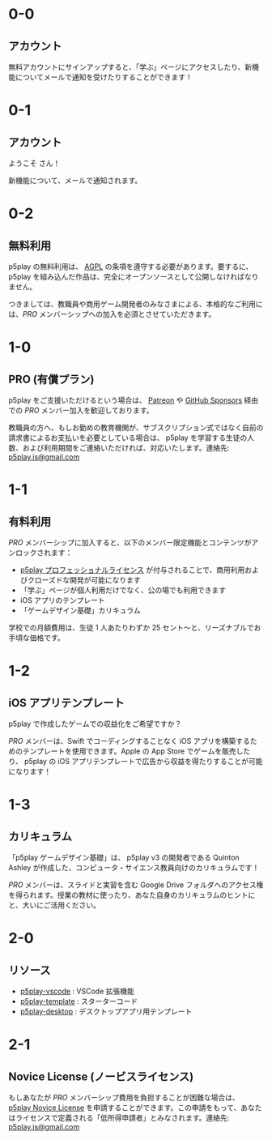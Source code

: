 # 0-0

## アカウント

無料アカウントにサインアップすると、「学ぶ」ページにアクセスしたり、新機能についてメールで通知を受けたりすることができます！

# 0-1

## <span id="account-type"></span> アカウント

ようこそ <span id="username"></span>さん！

新機能について、メールで通知されます。

# 0-2

## 無料利用

p5play の無料利用は、 [AGPL](https://github.com/quinton-ashley/p5play/blob/main/LICENSE.md) の条項を遵守する必要があります。要するに、 p5play を組み込んだ作品は、完全にオープンソースとして公開しなければなりません。

つきましては、教職員や商用ゲーム開発者のみなさまによる、本格的なご利用には、_PRO_ メンバーシップへの加入を必須とさせていただきます。

# 1-0

## PRO (有償プラン)

p5play をご支援いただけるという場合は、 [Patreon](https://www.patreon.com/p5play) や [GitHub Sponsors](https://github.com/sponsors/quinton-ashley) 経由での _PRO_ メンバー加入を歓迎しております。

教職員の方へ、もしお勤めの教育機関が、サブスクリプション式ではなく自前の請求書によるお支払いを必要としている場合は、 p5play を学習する生徒の人数、および利用期間をご連絡いただければ、対応いたします。連絡先: [p5play.js@gmail.com](mailto:p5play.js@gmail.com)

# 1-1

## 有料利用

_PRO_ メンバーシップに加入すると、以下のメンバー限定機能とコンテンツがアンロックされます：

- [p5play
  プロフェッショナルライセンス](https://github.com/quinton-ashley/p5play-web/blob/main/pro/LICENSE.md) が付与されることで、商用利用およびクローズドな開発が可能になります
- 「学ぶ」ページが個人利用だけでなく、公の場でも利用できます
- iOS アプリのテンプレート
- 「ゲームデザイン基礎」カリキュラム

学校での月額費用は、生徒 1 人あたりわずか 25 セント～と、リーズナブルでお手頃な価格です。

# 1-2

## iOS アプリテンプレート

p5play で作成したゲームでの収益化をご希望ですか？

_PRO_ メンバーは、Swift でコーディングすることなく iOS アプリを構築するためのテンプレートを使用できます。Apple の App Store でゲームを販売したり、 p5play の iOS アプリテンプレートで広告から収益を得たりすることが可能になります！

# 1-3

## カリキュラム

「p5play ゲームデザイン基礎」は、 p5play v3 の開発者である Quinton Ashley が作成した、コンピュータ・サイエンス教員向けのカリキュラムです！

_PRO_ メンバーは、スライドと実習を含む Google Drive フォルダへのアクセス権を得られます。授業の教材に使ったり、あなた自身のカリキュラムのヒントにと、大いにご活用ください。

# 2-0

## リソース

- [p5play-vscode](https://github.com/quinton-ashley/p5play-vscode) : VSCode 拡張機能
- [p5play-template](https://github.com/quinton-ashley/p5play-template) : スターターコード
- [p5play-desktop](https://github.com/quinton-ashley/p5play-desktop) : デスクトップアプリ用テンプレート

# 2-1

## Novice License (ノービスライセンス)

もしあなたが _PRO_ メンバーシップ費用を負担することが困難な場合は、 [p5play Novice License](https://github.com/quinton-ashley/p5play-novice/blob/main/LICENSE.md) を申請することができます。この申請をもって、あなたはライセンスで定義される「低所得申請者」とみなされます。連絡先: [p5play.js@gmail.com](mailto:p5play.js@gmail.com)
